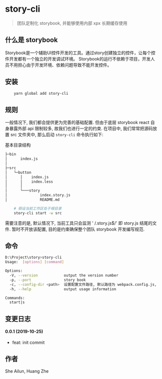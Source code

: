 # story-cli

> 团队定制化 storybook, 并能够使用内部 xpx 长期缓存使用

## 什么是 storybook 

Storybook是一个辅助UI控件开发的工具。通过story创建独立的控件，让每个控件开发都有一个独立的开发调试环境。 Storybook的运行不依赖于项目，开发人员不用担心由于开发环境、依赖问题导致不能开发控件。

## 安装

```bash
    yarn global add story-cli
```

## 规则

一般情况下, 我们都会提供更为完善的基础配置. 但由于底层 storybook react 自身暴露外部 api 限制较多, 故我们也进行一定的约束.
在项目中, 我们常常把源码放置 src 文件夹中, 那么启动 `story-cli` 命令执行如下:

基本目录结构

```txt
├─bin
│      index.js
│
├─src
│   └─button
│      │    index.js
│      │    index.less
│      │
│      └───story
│               index.story.js
│               README.md
```

```bash
    # 假设当前工作区处于根目录
    story-cli start -w src
```

需要注意的是, 默认情况下, 当前工具只会监测 ' /\.story\.js$/' 即 story.js 结尾的文件. 暂时不开放该配置, 目的是约束确保整个团队 storybook
开发编写规范.


## 命令

```bash
D:\Project\story>story-cli
Usage:  [options] [command]

Options:
  -V, --version            output the version number
  -p, --port               story book
  -c, --config-dir <path>  设置配置文件路径, 默认路径为 webpack.config.js, 对于复杂需求可以用于区分多个不同的环境
  -h, --help               output usage information

Commands:
  start|s
```

## 变更日志
#### 0.0.1 (2019-10-25)

* feat: init commit

## 作者
She Ailun, Huang Zhe
